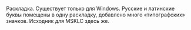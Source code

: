 Раскладка.
Существует только для Windows.
Русские и латинские буквы помещены в одну раскладку, добавлено много «типографских» значков.
Исходник для MSKLC здесь же.
